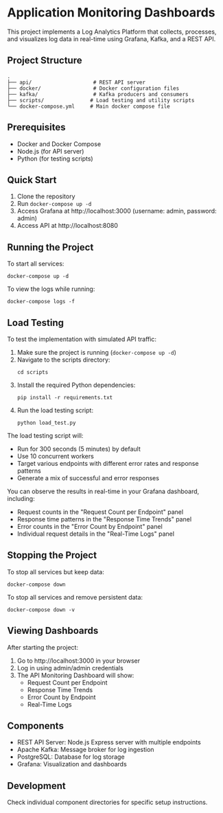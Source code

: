 # Application Monitoring Dashboards

This project implements a Log Analytics Platform that collects, processes, and visualizes log data in real-time using Grafana, Kafka, and a REST API.

## Project Structure

```
.
├── api/                    # REST API server
├── docker/                 # Docker configuration files
├── kafka/                  # Kafka producers and consumers
├── scripts/               # Load testing and utility scripts
└── docker-compose.yml     # Main docker compose file
```

## Prerequisites

- Docker and Docker Compose
- Node.js (for API server)
- Python (for testing scripts)

## Quick Start

1. Clone the repository
2. Run `docker-compose up -d`
3. Access Grafana at http://localhost:3000 (username: admin, password: admin)
4. Access API at http://localhost:8080

## Running the Project

To start all services:

```
docker-compose up -d
```

To view the logs while running:

```
docker-compose logs -f
```

## Load Testing

To test the implementation with simulated API traffic:

1. Make sure the project is running (`docker-compose up -d`)
2. Navigate to the scripts directory:
   ```
   cd scripts
   ```
3. Install the required Python dependencies:
   ```
   pip install -r requirements.txt
   ```
4. Run the load testing script:
   ```
   python load_test.py
   ```

The load testing script will:

- Run for 300 seconds (5 minutes) by default
- Use 10 concurrent workers
- Target various endpoints with different error rates and response patterns
- Generate a mix of successful and error responses

You can observe the results in real-time in your Grafana dashboard, including:

- Request counts in the "Request Count per Endpoint" panel
- Response time patterns in the "Response Time Trends" panel
- Error counts in the "Error Count by Endpoint" panel
- Individual request details in the "Real-Time Logs" panel

## Stopping the Project

To stop all services but keep data:

```
docker-compose down
```

To stop all services and remove persistent data:

```
docker-compose down -v
```

## Viewing Dashboards

After starting the project:

1. Go to http://localhost:3000 in your browser
2. Log in using admin/admin credentials
3. The API Monitoring Dashboard will show:
   - Request Count per Endpoint
   - Response Time Trends
   - Error Count by Endpoint
   - Real-Time Logs

## Components

- REST API Server: Node.js Express server with multiple endpoints
- Apache Kafka: Message broker for log ingestion
- PostgreSQL: Database for log storage
- Grafana: Visualization and dashboards

## Development

Check individual component directories for specific setup instructions.
